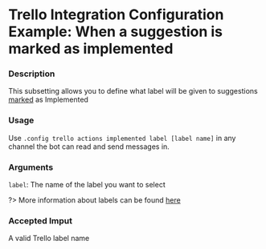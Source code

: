 # Trello Integration Configuration Example: When a suggestion is marked as implemented

### Description
This subsetting allows you to define what label will be given to suggestions [marked](/staff/mark.md) as Implemented

### Usage
Use `.config trello actions implemented label [label name]` in any channel the bot can read and send messages in.

### Arguments
`label`: The name of the label you want to select

?> More information about labels can be found [here](https://help.trello.com/article/797-adding-labels-to-cards)

### Accepted Imput
A valid Trello label name
